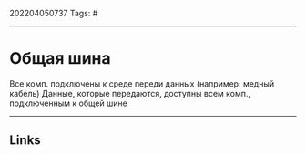 202204050737
Tags: #

---

# Общая шина
Все комп. подключены к среде переди данных (например: медный кабель)
Данные, которые передаются, доступны всем комп., подключенным к общей шине

---
## Links